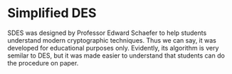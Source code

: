 # Simplified DES

SDES was designed by Professor Edward Schaefer to help students understand modern cryptographic techniques. Thus we can say, it was developed for educational purposes only. Evidently, its algorithm is very semilar to DES, but it was made easier to understand that students can do the procedure on paper.
